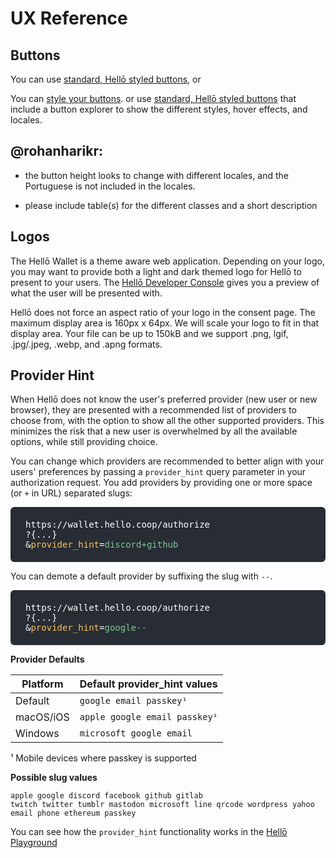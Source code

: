 # UX Reference

## Buttons

You can use [standard, Hellō styled buttons](./getting-started#2-standard-hellō-buttons), or 

You can [style your buttons](./getting-started#3-custom-button-label). or use [standard, Hellō styled buttons](./getting-started#2-standard-hellō-buttons) that include a button explorer to show the different styles, hover effects, and locales.

## @rohanharikr: 
- the button height looks to change with different locales, and the Portuguese is not included in the locales.

- please include table(s) for the different classes and a short description

## Logos

The Hellō Wallet is a theme aware web application. Depending on your logo, you may want to provide both a light and dark themed logo for Hellō to present to your users. The [Hellō Developer Console](https://console.hello.coop/) gives you a preview of what the user will be presented with.

Hellō does not force an aspect ratio of your logo in the consent page. The maximum display area is 160px x 64px. We will scale your logo to fit in that display area. Your file can be up to 150kB and we support .png, lgif, .jpg/.jpeg, .webp, and .apng formats.


## Provider Hint

When Hellō does not know the user's preferred provider (new user or new browser), they are presented with a recommended list of providers to choose from, with the option to show all the other supported providers. This minimizes the risk that a new user is overwhelmed by all the available options, while still providing choice.

You can change which providers are recommended to better align with your users' preferences by passing a `provider_hint` query parameter in your authorization request.  You add providers by providing one or more space (or `+` in URL) separated slugs: 

<p style="background: #282c34; color: white; word-break: break-all; border-radius: 6px; padding:  1.25rem 1.5rem; font-weight: 500; font-family: Consolas, Monaco, 'Andale Mono', 'Ubuntu Mono', monospace;">
  https://wallet.hello.coop/authorize<br>
  ?{...}<br>
  &<span style="color: #f8c555;">provider_hint</span>=<span style="color: #7ec699;">discord+github</span>
</p>

You can demote a default provider by suffixing the slug with `--`.

<p style="background: #282c34; color: white; word-break: break-all; border-radius: 6px; padding:  1.25rem 1.5rem; font-weight: 500; font-family: Consolas, Monaco, 'Andale Mono', 'Ubuntu Mono', monospace;">
  https://wallet.hello.coop/authorize<br>
  ?{...}<br>
  &<span style="color: #f8c555;">provider_hint</span>=<span style="color: #7ec699;">google--</span>
</p>

**Provider Defaults** 

| Platform     | Default provider_hint values  |
| -----------  | ----------------------------- |
| Default      | `google email passkey¹`       |
| macOS/iOS    | `apple google email passkey¹` |
| Windows      | `microsoft google email`      |

¹ Mobile devices where passkey is supported

**Possible slug values**

`apple google discord facebook github gitlab`<br/>
` twitch twitter tumblr mastodon microsoft line qrcode wordpress yahoo `<br/>
`email phone ethereum passkey`

You can see how the `provider_hint` functionality works in the <a href="https://playground.hello.dev" target="_blank">Hellō Playground</a>
